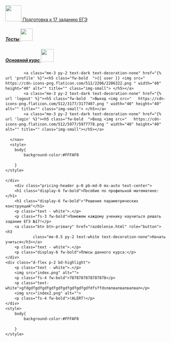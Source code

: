 
<html lang="ru">
<head>
    <meta charset="UTF-8">
    <meta name="viewport"
          content="width=device-width, user-scalable=no, initial-scale=1.0, maximum-scale=1.0, minimum-scale=1.0">
    <meta http-equiv="X-UA-Compatible" content="ie=edge">
    <title></title>
    <link rel="icon" href="https://cdn-icons-png.flaticon.com/512/2012/2012161.png">
    <link rel="stylesheet" href="https://cdn.jsdelivr.net/npm/bootstrap@5.2.3/dist/css/bootstrap.min.css">
</head>
<body>
    <div class="d-flex flex-column flex-md-row align-items-center pb-0.5 mb-3 border-bottom">
      <a href="fff.html" class="d-flex align-items-center text-dark text-decoration-none">
          <img src="https://cdn-icons-png.flaticon.com/512/8203/8203764.png" width="50" height="50" alt="" title="" class="img-small">
        <span class="m-2 fs-4 fw-bold"> Подготовка к 17 заданию ЕГЭ
        </span>
      </a>
      <nav class="d-inline-flex mt-2 mt-md-3 ms-md-auto">
        <a class="me-3 py-2 text-dark text-decoration-none" href="test.html"><h5 class="fw-bold">Тесты <img src="https://cdn-icons-png.flaticon.com/512/7219/7219693.png" width="38" height="38" alt="" title="" class="img-small"></h5></a>
        <a class="me-3 py-2 text-dark text-decoration-none" href="razdelenie.html"><h5 class="fw-bold">Основной курс <img src="   https://cdn-icons-png.flaticon.com/512/5833/5833290.png " width="40" height="40" alt="" title="" class="img-small"></h5></a>

            <a class="me-3 py-2 text-dark text-decoration-none" href="{% url 'profile' %}"><h5 class="fw-bold  ">{{ user }} <img src="   https://cdn-icons-png.flaticon.com/512/2206/2206322.png " width="40" height="40" alt="" title="" class="img-small"> </h5></a>
            <a class="me-3 py-2 text-dark text-decoration-none" href="{% url 'logout' %}"><h5 class="fw-bold  ">Выход <img src="   https://cdn-icons-png.flaticon.com/512/3177/3177407.png " width="40" height="40" alt="" title="" class="img-small"> </h5></a>
            <a class="me-3 py-2 text-dark text-decoration-none" href="{% url 'login' %}"><h5 class="fw-bold  ">Вход <img src="   https://cdn-icons-png.flaticon.com/512/5977/5977778.png " width="40" height="40" alt="" title="" class="img-small"></h5></a>

      </nav>
      <style>
        body{
            background-color:#FFFAF0

        }
    </style>

    </div>
        <div class="pricing-header p-0 pb-md-0 mx-auto text-center">
        <h1 class="display-6 fw-bold">Пособие по профильной математике:</h1>
        <h1 class="display-6 fw-bold">"Решение параметрических конструкций"</h1>
        <p class="text - white">.</p>
        <p class="fs-3 fw-bold">Поможем каждому ученику научиться решать задание ЕГЭ №17!</p>
        <a class="btn btn-primary" href="razdelenie.html" role="button"><h3
                class="me-0.5 py-2 text-white text-decoration-none">Начать учиться</h3></a>
        <p class="text - white">.</p>
        <p class="display-6 fw-bold">Плюсы данного курса:</p>
    </div>
    <div class="d-flex p-2 bd-highlight">
        <p class="text - white">.</p>
        <img src="index.png" alt="">
        <p class="fs-4 fw-bold">7878787878787878</p>
        <p class="text-white">gfdgdfgdfgdfgdfgdfgdfgdfgdfgdfdfsffdsпвпвапвапвапвап</p>
        <img src="index2.png" alt="">
        <p class="fs-4 fw-bold">!ALERT!</p>
    </div>
    <style>
        body{
            background-color:#FFFAF0

        }
    </style>



</body>
</html>
